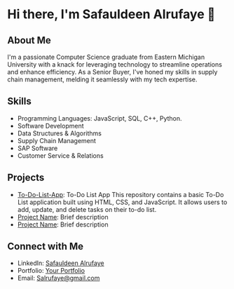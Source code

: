 # Hi there, I'm Safauldeen Alrufaye 👋

## About Me

I'm a passionate Computer Science graduate from Eastern Michigan University with a knack for leveraging technology to streamline operations and enhance efficiency. As a  Senior Buyer, I've honed my skills in supply chain management, melding it seamlessly with my tech expertise.

## Skills

- Programming Languages: JavaScript, SQL, C++, Python.
- Software Development
- Data Structures & Algorithms
- Supply Chain Management
- SAP Software
- Customer Service & Relations

## Projects

- [To-Do-List-App](https://github.com/SafauldeenA/To-Do-List-App.git): To-Do List App This repository contains a basic To-Do List application built using HTML, CSS, and JavaScript. It allows users to add, update, and delete tasks on their to-do list.
- [Project Name](link): Brief description
- [Project Name](link): Brief description

## Connect with Me

- LinkedIn: [Safauldeen Alrufaye](www.linkedin.com/in/safauldeen-alrufaye-54a51a1ba)
- Portfolio: [Your Portfolio](link)
- Email: Salrufaye@gmail.com

